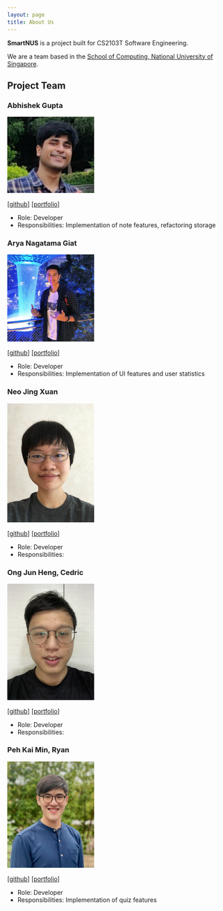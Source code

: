 ```yaml
---
layout: page
title: About Us
---
```


**SmartNUS** is a project built for CS2103T Software Engineering.

We are a team based in the [School of Computing, National University of Singapore](http://www.comp.nus.edu.sg).

## Project Team

### Abhishek Gupta

<img src="images/agentum07.png" width="200px">

[[github](https://github.com/agentum07)]
[[portfolio](team/abhishekgupta.md)]

* Role: Developer
* Responsibilities: Implementation of note features, refactoring storage

### Arya Nagatama Giat

<img src="images/aryagiat.png" width="200px">

[[github](http://github.com/aryagiat)]
[[portfolio](team/johndoe.md)]

* Role: Developer
* Responsibilities: Implementation of UI features and user statistics

### Neo Jing Xuan

<img src="images/neojxuan.png" width="200px">

[[github](http://github.com/neojxuan)] [[portfolio](team/johndoe.md)]

* Role: Developer
* Responsibilities:

### Ong Jun Heng, Cedric

<img src="images/cedricongjh.png" width="200px">

[[github](http://github.com/cedricongjh)]
[[portfolio](team/johndoe.md)]

* Role: Developer
* Responsibilities:

### Peh Kai Min, Ryan

<img src="images/ryanpeh.png" width="200px">

[[github](http://github.com/ryanpeh)]
[[portfolio](team/ryanpeh.md)]

* Role: Developer
* Responsibilities: Implementation of quiz features
